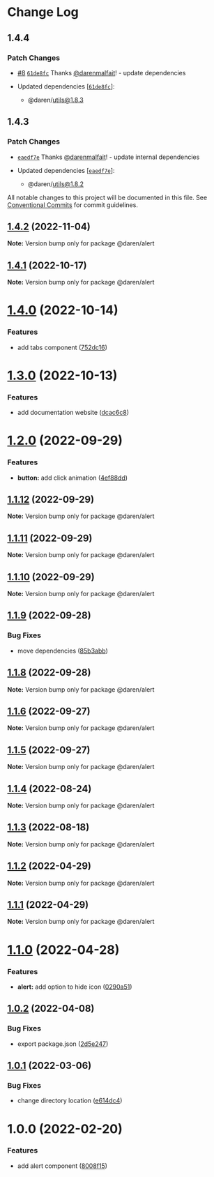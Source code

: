 # Change Log

## 1.4.4

### Patch Changes

- [#8](https://github.com/darenmalfait/darenui/pull/8) [`61de8fc`](https://github.com/darenmalfait/darenui/commit/61de8fc492873cfedd117b4d6a43424568a6b393) Thanks [@darenmalfait](https://github.com/darenmalfait)! - update dependencies

- Updated dependencies [[`61de8fc`](https://github.com/darenmalfait/darenui/commit/61de8fc492873cfedd117b4d6a43424568a6b393)]:
  - @daren/utils@1.8.3

## 1.4.3

### Patch Changes

- [`eaedf7e`](https://github.com/darenmalfait/darenui/commit/eaedf7e6a4e0d73281befbd871815c169a4a6800) Thanks [@darenmalfait](https://github.com/darenmalfait)! - update internal dependencies

- Updated dependencies [[`eaedf7e`](https://github.com/darenmalfait/darenui/commit/eaedf7e6a4e0d73281befbd871815c169a4a6800)]:
  - @daren/utils@1.8.2

All notable changes to this project will be documented in this file.
See [Conventional Commits](https://conventionalcommits.org) for commit guidelines.

## [1.4.2](https://github.com/darenmalfait/darenui/compare/@daren/alert@1.4.1...@daren/alert@1.4.2) (2022-11-04)

**Note:** Version bump only for package @daren/alert

## [1.4.1](https://github.com/darenmalfait/darenui/compare/@daren/alert@1.4.0...@daren/alert@1.4.1) (2022-10-17)

**Note:** Version bump only for package @daren/alert

# [1.4.0](https://github.com/darenmalfait/darenui/compare/@daren/alert@1.3.0...@daren/alert@1.4.0) (2022-10-14)

### Features

- add tabs component ([752dc16](https://github.com/darenmalfait/darenui/commit/752dc16448f0abe47af1c4f32459cf2ac741a40c))

# [1.3.0](https://github.com/darenmalfait/darenui/compare/@daren/alert@1.2.0...@daren/alert@1.3.0) (2022-10-13)

### Features

- add documentation website ([dcac6c8](https://github.com/darenmalfait/darenui/commit/dcac6c846bdb6febc3587ab6b3edb0dfdec5a63d))

# [1.2.0](https://github.com/darenmalfait/darenui/compare/@daren/alert@1.1.12...@daren/alert@1.2.0) (2022-09-29)

### Features

- **button:** add click animation ([4ef88dd](https://github.com/darenmalfait/darenui/commit/4ef88dd88dbcf3411b3bfdd8250323b6e7338fb7))

## [1.1.12](https://github.com/darenmalfait/darenui/compare/@daren/alert@1.1.11...@daren/alert@1.1.12) (2022-09-29)

**Note:** Version bump only for package @daren/alert

## [1.1.11](https://github.com/darenmalfait/darenui/compare/@daren/alert@1.1.10...@daren/alert@1.1.11) (2022-09-29)

**Note:** Version bump only for package @daren/alert

## [1.1.10](https://github.com/darenmalfait/darenui/compare/@daren/alert@1.1.9...@daren/alert@1.1.10) (2022-09-29)

**Note:** Version bump only for package @daren/alert

## [1.1.9](https://github.com/darenmalfait/darenui/compare/@daren/alert@1.1.8...@daren/alert@1.1.9) (2022-09-28)

### Bug Fixes

- move dependencies ([85b3abb](https://github.com/darenmalfait/darenui/commit/85b3abb27728b5cbd404e23a8f4e6b5f5d538a58))

## [1.1.8](https://github.com/darenmalfait/darenui/compare/@daren/alert@1.1.6...@daren/alert@1.1.8) (2022-09-28)

**Note:** Version bump only for package @daren/alert

## [1.1.6](https://github.com/darenmalfait/darenui/compare/@daren/alert@1.1.5...@daren/alert@1.1.6) (2022-09-27)

**Note:** Version bump only for package @daren/alert

## [1.1.5](https://github.com/darenmalfait/darenui/compare/@daren/alert@1.1.4...@daren/alert@1.1.5) (2022-09-27)

**Note:** Version bump only for package @daren/alert

## [1.1.4](https://github.com/darenmalfait/darenui/compare/@daren/alert@1.1.3...@daren/alert@1.1.4) (2022-08-24)

**Note:** Version bump only for package @daren/alert

## [1.1.3](https://github.com/darenmalfait/darenui/compare/@daren/alert@1.1.2...@daren/alert@1.1.3) (2022-08-18)

**Note:** Version bump only for package @daren/alert

## [1.1.2](https://github.com/darenmalfait/darenui/compare/@daren/alert@1.1.1...@daren/alert@1.1.2) (2022-04-29)

**Note:** Version bump only for package @daren/alert

## [1.1.1](https://github.com/darenmalfait/darenui/compare/@daren/alert@1.1.0...@daren/alert@1.1.1) (2022-04-29)

**Note:** Version bump only for package @daren/alert

# [1.1.0](https://github.com/darenmalfait/darenui/compare/@daren/alert@1.0.2...@daren/alert@1.1.0) (2022-04-28)

### Features

- **alert:** add option to hide icon ([0290a51](https://github.com/darenmalfait/darenui/commit/0290a5147955c08580cabd4f29b01bc6d27fd9e7))

## [1.0.2](https://github.com/darenmalfait/darenui/compare/@daren/alert@1.0.1...@daren/alert@1.0.2) (2022-04-08)

### Bug Fixes

- export package.json ([2d5e247](https://github.com/darenmalfait/darenui/commit/2d5e24797a289b7507666bf67d954fc93be33d8f))

## [1.0.1](https://github.com/darenmalfait/darenui/compare/@daren/alert@1.0.0...@daren/alert@1.0.1) (2022-03-06)

### Bug Fixes

- change directory location ([e614dc4](https://github.com/darenmalfait/darenui/commit/e614dc4c608951edcc62b0e6c6057e297ba71d84))

# 1.0.0 (2022-02-20)

### Features

- add alert component ([8008f15](https://github.com/darenmalfait/darenui/commit/8008f1599a369ec388c90c439034ff07e431e185))
